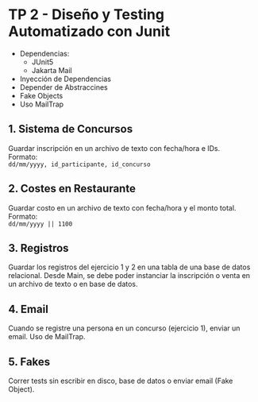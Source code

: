 # TP 2 - Diseño y Testing Automatizado con Junit

- Dependencias:
    - JUnit5
    - Jakarta Mail
- Inyección de Dependencias
- Depender de Abstraccines
- Fake Objects
- Uso MailTrap

## 1. Sistema de Concursos

Guardar inscripción en un archivo de texto con fecha/hora e IDs.  
Formato:  
`dd/mm/yyyy, id_participante, id_concurso`

## 2. Costes en Restaurante

Guardar costo en un archivo de texto con fecha/hora y el monto total.  
Formato:  
`dd/mm/yyyy || 1100`


## 3. Registros

Guardar los registros del ejercicio 1 y 2 en una tabla de una base de datos relacional.
Desde Main, se debe poder instanciar la inscripción o venta en un archivo de texto o en base de datos.

## 4. Email

Cuando se registre una persona en un concurso (ejercicio 1), enviar un email.
Uso de MailTrap.

## 5. Fakes

Correr tests sin escribir en disco, base de datos o enviar email (Fake Object).